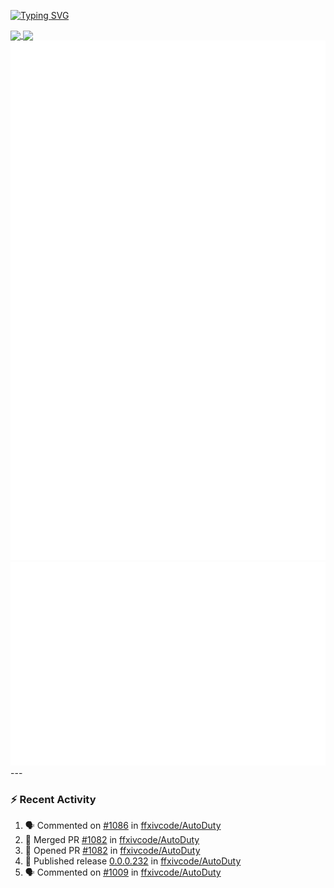 [![Typing SVG](https://readme-typing-svg.demolab.com?font=Fira+Code&duration=1000&pause=1000&multiline=true&repeat=false&width=435&lines=Simon+Latusek+%7C+Gameplay+Engineer)](https://git.io/typing-svg)

<a href="https://github.com/anuraghazra/github-readme-stats">
  <img height=200 align="center" src="https://github-readme-stats.vercel.app/api?username=erdelf&theme=radical" />
</a>
<a href="https://github.com/anuraghazra/convoychat">
  <img height=200 align="center" src="https://streak-stats.demolab.com?user=erdelf&theme=radical&mode=weekly" />
</a>

<picture>
  <img src="/github-metrics.svg" alt="Metrics">
</picture>

<picture>
  <img src="/github-metrics-achievements.svg" alt="Achievements">
</picture>
---

### :zap: Recent Activity
<!--START_SECTION:activity-->
1. 🗣 Commented on [#1086](https://github.com/ffxivcode/AutoDuty/issues/1086#issuecomment-3192272740) in [ffxivcode/AutoDuty](https://github.com/ffxivcode/AutoDuty)
2. 🎉 Merged PR [#1082](https://github.com/ffxivcode/AutoDuty/pull/1082) in [ffxivcode/AutoDuty](https://github.com/ffxivcode/AutoDuty)
3. 💪 Opened PR [#1082](https://github.com/ffxivcode/AutoDuty/pull/1082) in [ffxivcode/AutoDuty](https://github.com/ffxivcode/AutoDuty)
4. 🚀 Published release [0.0.0.232](https://github.com/ffxivcode/AutoDuty/releases/tag/0.0.0.232) in [ffxivcode/AutoDuty](https://github.com/ffxivcode/AutoDuty)
5. 🗣 Commented on [#1009](https://github.com/ffxivcode/AutoDuty/issues/1009#issuecomment-3174267867) in [ffxivcode/AutoDuty](https://github.com/ffxivcode/AutoDuty)
<!--END_SECTION:activity-->

<!--
**erdelf/erdelf** is a ✨ _special_ ✨ repository because its `README.md` (this file) appears on your GitHub profile.

Here are some ideas to get you started:

- 🔭 I’m currently working on ...
- 🌱 I’m currently learning ...
- 👯 I’m looking to collaborate on ...
- 🤔 I’m looking for help with ...
- 💬 Ask me about ...
- 📫 How to reach me: ...
- 😄 Pronouns: ...
- ⚡ Fun fact: ...
-->
